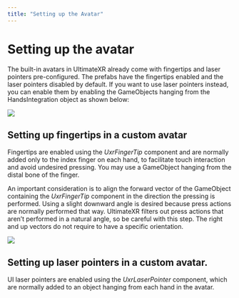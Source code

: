 ```yaml
---
title: "Setting up the Avatar"
---
```


# Setting up the avatar

The built-in avatars in UltimateXR already come with fingertips and laser pointers pre-configured. The prefabs have the fingertips enabled and the laser pointers disabled by default. If you want to use laser pointers instead, you can enable them by enabling the GameObjects hanging from the HandsIntegration object as shown below:

![](/media/docs/ui-interaction/setting-up-the-avatar/05LaserPointers.jpg)

## Setting up fingertips in a custom avatar

Fingertips are enabled using the *UxrFingerTip* component and are normally added only to the index finger on each hand, to facilitate touch interaction and avoid undesired pressing. You may use a GameObject hanging from the distal bone of the finger.

An important consideration is to align the forward vector of the GameObject containing the *UxrFingerTip* component in the direction the pressing is performed. Using a slight downward angle is desired because press actions are normally performed that way. UltimateXR filters out press actions that aren’t performed in a natural angle, so be careful with this step. The right and up vectors do not require to have a specific orientation.

![](/media/docs/ui-interaction/setting-up-the-avatar/06FingerTip.jpg)
 
## Setting up laser pointers in a custom avatar.

UI laser pointers are enabled using the *UxrLaserPointer* component, which are normally added to an object hanging from each hand in the avatar.
